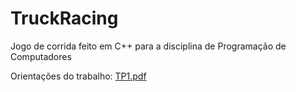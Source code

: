 # TruckRacing
Jogo de corrida feito em C++ para a disciplina de Programação de Computadores

Orientações do trabalho:
[TP1.pdf](https://github.com/ricardkk/TruckRacing/files/14115689/TP1.pdf)
